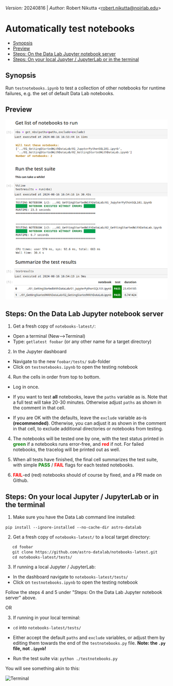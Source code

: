*Version:* 20240816 | *Author:* Robert Nikutta \<robert.nikutta@noirlab.edu\>


# Automatically test notebooks

  * [Synopsis](#synopsis)
  * [Preview](#preview)
  * [Steps: On the  Data Lab Jupyter notebook server](#steps-on-the-data-lab-jupyter-notebook-server)
  * [Steps: On your local Jupyter / JupyterLab or in the terminal](#steps-on-your-local-jupyter--jupyterlab-or-in-the-terminal)

## Synopsis
Run `testnotebooks.ipynb` to test a collection of other notebooks for runtime failures, e.g. the set of default Data Lab notebooks.

## Preview
![Results](./figures/view_run_results.png)


## Steps: On the Data Lab Jupyter notebook server

1. Get a fresh copy of `notebooks-latest/`:

  * Open a terminal (New-->Terminal)
  * Type: `getlatest foobar` (or any other name for a target directory)

2. In the Jupyter dashboard

  * Navigate to the new `foobar/tests/` sub-folder
  * Click on `testnotebooks.ipynb` to open the testing notebook

4. Run the cells in order from top to bottom.

  * Log in once.
  
  * If you want to test **all** notebooks, leave the `paths` variable as is. Note that a full test will take 20-30 minutes.
  Otherwise adjust `paths` as shown in the comment in that cell.

  * If you are OK with the defaults, leave the `exclude` variable as-is **(recommended)**.
  Otherwise, you can adjust it as shown in the comment in that cell, to exclude additional directories or notebooks from testing.

4. The notebooks will be tested one by one, with the test status printed in <span style="color:green">**green**</span> if a notebooks runs error-free, and <span style="color:red">**red**</span> if not. For failed notebooks, the tracelog will be printed out as well.

5. When all tests have finished, the final cell summarizes the test suite, with simple <span style="color:green">**PASS**</span> / <span style="color:red">**FAIL**</span> flags for each tested notebooks.

6. <span style="color:red">**FAIL**</span>-ed (red) notebooks should of course by fixed, and a PR made on Github.


## Steps: On your local Jupyter / JupyterLab or in the terminal

1. Make sure you have the Data Lab command line installed:

  `pip install --ignore-installed --no-cache-dir astro-datalab`

2. Get a fresh copy of `notebooks-latest/` to a local target directory:

  ```mkdir foobar/
     cd foobar
     git clone https://github.com/astro-datalab/notebooks-latest.git
     cd notebooks-latest/tests/
  ```

3. If running a local Jupyter / JupyterLab:

  * In the dashboard navigate to `notebooks-latest/tests/`
  * Click on `testnotebooks.ipynb` to open the testing notebook

  Follow the steps 4 and 5 under "Steps: On the  Data Lab Jupyter notebook server" above.

OR 

3. If running in your local terminal:

  * `cd` into `notebooks-latest/tests/`
  * Either accept the default `paths` and `exclude` variables, or adjust them by editing them towards the end of the `testnotebooks.py` file. **Note: the `.py` file, not `.ipynb`!**

  * Run the test suite via: `python ./testnotebooks.py`
  
  You will see something akin to this:
  
  ![Terminal](./figures/view_terminal.png)
